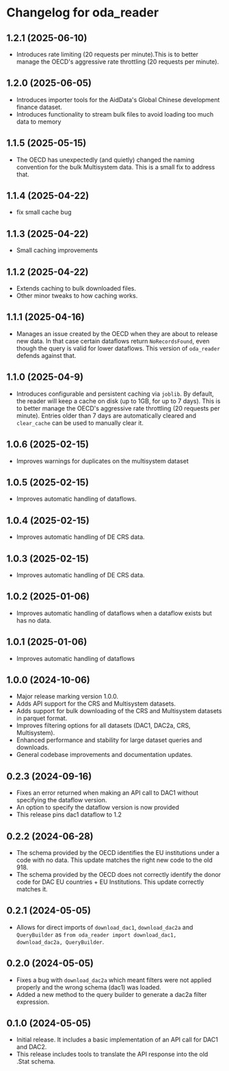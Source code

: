 # Changelog for oda_reader

## 1.2.1 (2025-06-10)
- Introduces rate limiting (20 requests per minute).This is to better manage the OECD's aggressive rate throttling (20 requests per minute).

## 1.2.0 (2025-06-05)
- Introduces importer tools for the AidData's Global Chinese development finance dataset.
- Introduces functionality to stream bulk files to avoid loading too much data to memory

## 1.1.5 (2025-05-15)
- The OECD has unexpectedly (and quietly) changed the naming convention
for the bulk Multisystem data. This is a small fix to address that.

## 1.1.4 (2025-04-22)
- fix small cache bug 

## 1.1.3 (2025-04-22)
- Small caching improvements 

## 1.1.2 (2025-04-22)
- Extends caching to bulk downloaded files.
- Other minor tweaks to how caching works.

## 1.1.1 (2025-04-16)
- Manages an issue created by the OECD when they are about to release new data. In that case
certain dataflows return `NoRecordsFound`, even though the query is valid for lower dataflows. 
This version of `oda_reader` defends against that.


## 1.1.0 (2025-04-9)
- Introduces configurable and persistent caching via `joblib`. By default, the reader
  will keep a cache on disk (up to 1GB, for up to 7 days). This is to better manage the
  OECD's aggressive rate throttling (20 requests per minute). Entries older than 7
  days are automatically cleared and `clear_cache` can be used to manually clear it.


## 1.0.6 (2025-02-15)
- Improves warnings for duplicates on the multisystem dataset

## 1.0.5 (2025-02-15)
- Improves automatic handling of dataflows.

## 1.0.4 (2025-02-15)
- Improves automatic handling of DE CRS data.

## 1.0.3 (2025-02-15)
- Improves automatic handling of DE CRS data.

## 1.0.2 (2025-01-06)
- Improves automatic handling of dataflows when a dataflow exists but has no data.

## 1.0.1 (2025-01-06)
- Improves automatic handling of dataflows

## 1.0.0 (2024-10-06)
- Major release marking version 1.0.0.
- Adds API support for the CRS and Multisystem datasets.
- Adds support for bulk downloading of the CRS and Multisystem datasets in parquet format.
- Improves filtering options for all datasets (DAC1, DAC2a, CRS, Multisystem).
- Enhanced performance and stability for large dataset queries and downloads.
- General codebase improvements and documentation updates.

## 0.2.3 (2024-09-16)
- Fixes an error returned when making an API call to DAC1 without specifying the dataflow version.
- An option to specify the dataflow version is now provided
- This release pins dac1 dataflow to 1.2

## 0.2.2 (2024-06-28)
- The schema provided by the OECD identifies the EU institutions under a code with no data. This update matches the right new code to the old 918.
- The schema provided by the OECD does not correctly identify the donor code for DAC EU countries + EU Institutions. This update correctly matches it.

## 0.2.1 (2024-05-05)
- Allows for direct imports of `download_dac1`, `download_dac2a` and `QueryBuilder` as
`from oda_reader import download_dac1, download_dac2a, QueryBuilder`.


## 0.2.0 (2024-05-05)
- Fixes a bug with `download_dac2a` which meant filters were not applied properly
and the wrong schema (dac1) was loaded.
- Added a new method to the query builder to generate a dac2a filter expression.

## 0.1.0 (2024-05-05)
- Initial release. It includes a basic implementation of an API call for DAC1 and DAC2.
- This release includes tools to translate the API response into the old .Stat schema.